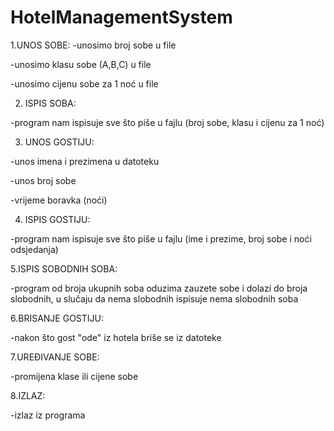 # HotelManagementSystem

1.UNOS SOBE:
	-unosimo broj sobe u file

-unosimo klasu sobe (A,B,C) u file

-unosimo cijenu sobe za 1 noć u file

2. ISPIS SOBA:

-program nam ispisuje sve što piše u fajlu (broj sobe, klasu i cijenu za 1 noć)
	
3. UNOS GOSTIJU:

-unos imena i prezimena u datoteku

-unos broj sobe 

-vrijeme boravka (noći)

4. ISPIS GOSTIJU:

-program nam ispisuje sve što piše u fajlu (ime i prezime, broj sobe i noći odsjedanja)

5.ISPIS SOBODNIH SOBA:

-program od broja ukupnih soba oduzima zauzete sobe i dolazi do broja slobodnih, u slučaju da nema slobodnih ispisuje nema slobodnih soba

6.BRISANJE GOSTIJU:

-nakon što gost "ode" iz hotela briše se iz datoteke

7.UREĐIVANJE SOBE:

-promijena klase ili cijene sobe

8.IZLAZ:

-izlaz iz programa
